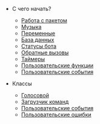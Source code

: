 * С чего начать?
  * [Работа с пакетом](introduction/first-wrok-to-package.md)
  * [Музыка](introduction/music.md)
  * [Переменные](introduction/variables.md)
  * [База данных](introduction/database.md)
  * [Статусы бота](introduction/status.md)
  * [Обратные вызовы](introduction/callbacks.md)
  * [Таймеры](introduction/timeouts.md)
  * [Пользовательские функции](introduction/custom-functions.md)
  * [Пользовательские события](introduction/custom-events.md)

* Классы
  * [Голосовой](classes/voice.md)
  * [Загрузчик команд](classes/command-handler.md)
  * [Пользовательские события](classes/custom-events.md)
  * [Пользовательские ошибки](classes/AoiError.md)